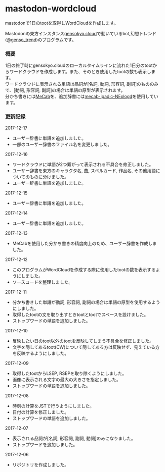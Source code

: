 # mastodon-wordcloud
mastodonで1日のtootを取得しWordCloudを作成します。

Mastodonの東方インスタンス[gensokyo.cloud](https://gensokyo.cloud)で動いているbot,幻想トレンド([@genso_trend](https://gensokyo.cloud/@genso_trend))のプログラムです。

### 概要

1日の終了時にgensokyo.cloudのローカルタイムラインに流れた1日分のtootからワードクラウドを作成します。また、そのとき使用したtootの数も表示します。<br>
ワードクラウドに表示される単語は品詞が[名詞, 動詞, 形容詞, 副詞]のもののみで、[動詞, 形容詞, 副詞]の場合は単語の原型が表示されます。<br>
分かち書きには[MeCab](http://taku910.github.io/mecab/)を、追加辞書には[mecab-ipadic-NEologd](https://github.com/neologd/mecab-ipadic-neologd)を使用しています。

### 更新記録

2017-12-17
- ユーザー辞書に単語を追加しました。
- 一部のユーザー辞書のファイル名を変更しました。

2017-12-16
- ワードクラウドに単語が2つ繋がって表示される不具合を修正しました。
- ユーザー辞書を東方のキャラクタ名, 曲, スペルカード, 作品名, その他用語についてのものに分けました。
- ユーザー辞書に単語を追加しました。

2017-12-15
- ユーザー辞書に単語を追加しました。

2017-12-14
- ユーザー辞書に単語を追加しました。

2017-12-13
- MeCabを使用した分かち書きの精度向上のため、ユーザー辞書を作成しました。

2017-12-12
- このプログラムがWordCloudを作成する際に使用したtootの数を表示するようにしました。
- ソースコードを整理しました。

2017-12-11
- 分かち書きした単語が動詞, 形容詞, 副詞の場合は単語の原型を使用するようにしました。
- 取得したtootの文を取り出すときtootとtootでスペースを設けました。
- ストップワードの単語を追加しました。

2017-12-10
- 反映したい日のtoot以外のtootを反映してしまう不具合を修正しました。
- 文字を隠してあるtoot(CW)について隠してある方は反映せず、見えている方を反映するようにしました。

2017-12-09
- 取得したtootからLSEP, RSEPを取り除くようにしました。
- 画像に表示される文字の最大の大きさを指定しました。
- ストップワードの単語を追加しました。

2017-12-08
- 時刻の計算をJSTで行うようにしました。
- 日付の計算を修正しました。
- ストップワードの単語を追加しました。

2017-12-07
- 表示される品詞が[名詞, 形容詞, 副詞, 動詞]のみになりました。
- ストップワードを追加しました。

2017-12-06
- リポジトリを作成しました。
